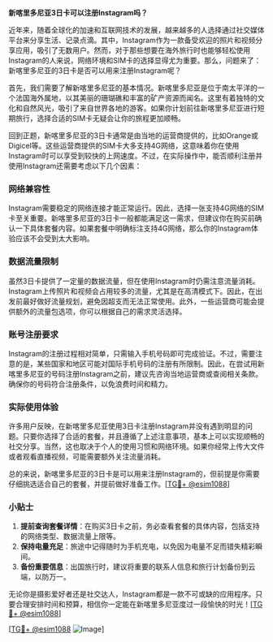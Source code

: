**新喀里多尼亚3日卡可以注册Instagram吗？**

近年来，随着全球化的加速和互联网技术的发展，越来越多的人选择通过社交媒体平台来分享生活、记录点滴。其中，Instagram作为一款备受欢迎的照片和视频分享应用，吸引了无数用户。然而，对于那些想要在海外旅行时也能够轻松使用Instagram的人来说，网络环境和SIM卡的选择显得尤为重要。那么，问题来了：新喀里多尼亚的3日卡是否可以用来注册Instagram呢？

首先，我们需要了解新喀里多尼亚的基本情况。新喀里多尼亚是位于南太平洋的一个法国海外属地，以其美丽的珊瑚礁和丰富的矿产资源而闻名。这里有着独特的文化和自然风光，吸引了来自世界各地的游客。如果你计划前往新喀里多尼亚进行短期旅行，选择合适的SIM卡无疑会让你的旅程更加顺畅。

回到正题，新喀里多尼亚的3日卡通常是由当地的运营商提供的，比如Orange或Digicel等。这些运营商提供的SIM卡大多支持4G网络，这意味着你在使用Instagram时可以享受到较快的上网速度。不过，在实际操作中，能否顺利注册并使用Instagram还需要考虑以下几个因素：

### 网络兼容性

Instagram需要稳定的网络连接才能正常运行。因此，选择一张支持4G网络的SIM卡至关重要。新喀里多尼亚的3日卡一般都能满足这一需求，但建议你在购买前确认一下具体套餐内容。如果套餐中明确标注支持4G网络，那么你的Instagram体验应该不会受到太大影响。

### 数据流量限制

虽然3日卡提供了一定量的数据流量，但在使用Instagram时仍需注意流量消耗。Instagram上传照片和视频会占用较多的流量，尤其是在高清模式下。因此，在出发前最好做好流量规划，避免因超支而无法正常使用。此外，一些运营商可能会提供额外的流量包选项，你可以根据自己的需求灵活选择。

### 账号注册要求

Instagram的注册过程相对简单，只需输入手机号码即可完成验证。不过，需要注意的是，某些国家和地区可能对国际手机号码的注册有所限制。因此，在尝试用新喀里多尼亚的号码注册Instagram之前，建议先咨询当地运营商或查阅相关条款。确保你的号码符合注册条件，以免浪费时间和精力。

### 实际使用体验

许多用户反映，在新喀里多尼亚使用3日卡注册Instagram并没有遇到明显的问题。只要你选择了合适的套餐，并且遵循了上述注意事项，基本上可以实现顺畅的社交分享。当然，这也取决于个人的使用习惯和网络环境。如果你经常上传大文件或者观看直播视频，可能需要额外关注流量消耗。

总的来说，新喀里多尼亚的3日卡是可以用来注册Instagram的，但前提是你需要仔细挑选适合自己的套餐，并提前做好准备工作。[[TG💪+ @esim1088](https://t.me/s/esim1088)]

### 小贴士

1. **提前查询套餐详情**：在购买3日卡之前，务必查看套餐的具体内容，包括支持的网络类型、数据流量上限等。
2. **保持电量充足**：旅途中记得随时为手机充电，以免因为电量不足而错失精彩瞬间。
3. **备份重要信息**：出国旅行时，建议将重要的联系人信息和旅行计划备份到云端，以防万一。

无论你是摄影爱好者还是社交达人，Instagram都是一款不可或缺的应用程序。只要合理安排时间和预算，相信你一定能在新喀里多尼亚度过一段愉快的时光！[[TG💪+ @esim1088](https://t.me/s/esim1088)]

[[TG💪+ @esim1088](https://t.me/s/esim1088) ![Image](https://i.postimg.cc/4NQfJmqS/Snipaste-2025-05-13-00-14-12.png)]